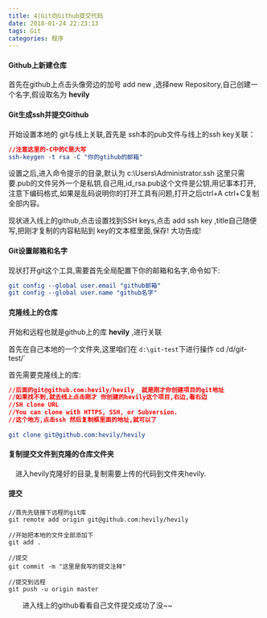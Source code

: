 ```yaml
---
title: 4|Git向Github提交代码
date: 2018-01-24 22:23:13
tags: Git
categories: 程序
---
```


#### Github上新建仓库

首先在github上点击头像旁边的加号 add new ,选择new Repository,自己创建一个名字,假设取名为 **hevily**

#### Git生成ssh并提交Github

开始设置本地的 git与线上关联,首先是 ssh本的pub文件与线上的ssh key关联：

```cmake
//注意这里的-C中的C是大写
ssh-keygen -t rsa -C "你的gtihub的邮箱"
```

<!--more-->

设置之后,进入命令提示的目录,默认为 c:\Users\Administrator\.ssh 这里只需要.pub的文件另外一个是私钥,自己用,id_rsa.pub这个文件是公钥,用记事本打开,注意下编码格式,如果是乱码说明你的打开工具有问题,打开之后ctrl+A  ctrl+C复制全部内容。

现状进入线上的github,点击设置找到SSH keys,点击 add ssh key ,title自己随便写,把刚才复制的内容粘贴到 key的文本框里面,保存! 大功告成!　

#### Git设置邮箱和名字

现状打开git这个工具,需要首先全局配置下你的邮箱和名字,命令如下:

```cmake
git config --global user.email "github邮箱"
git config --global user.name "github名字"
```

#### 克隆线上的仓库

开始和远程也就是github上的库 **hevily** ,进行关联

首先在自己本地的一个文件夹,这里咱们在 `d:\git-test`下进行操作 cd /d/git-test/`

首先需要克隆线上的库:

```cmake
//后面的git@github.com:hevily/hevily  就是刚才你创建项目的git地址
//如果找不到,就去线上点击刚才 你创建的hevily这个项目,右边,看右边 
//SH clone URL
//You can clone with HTTPS, SSH, or Subversion.
//这个地方,点击ssh 然后复制框里面的地址,就可以了
 
git clone git@github.com:hevily/hevily
```

#### 复制提交文件到克隆的仓库文件夹

　进入hevily克隆好的目录,复制需要上传的代码到文件夹hevily.

####    提交

```
//首先先链接下远程的git库
git remote add origin git@github.com:hevily/hevily
 
//开始把本地的文件全部添加下
git add .
 
//提交
git commit -m "这里是我写的提交注释"
 
//提交到远程
git push -u origin master
```

　　进入线上的github看看自己文件提交成功了没~~